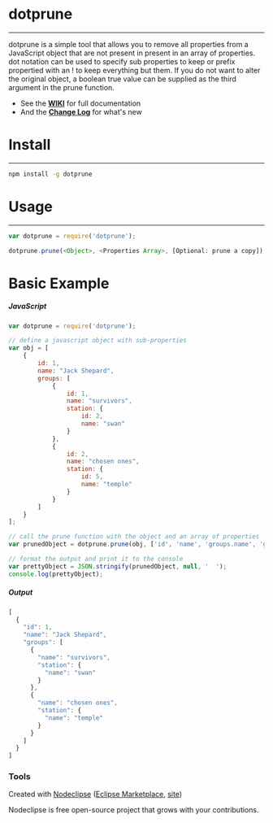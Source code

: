 

# dotprune
---
dotprune is a simple tool that allows you to remove all properties from a JavaScript object that are not present in present in an array of properties. dot notation can be used to specify sub properties to keep or prefix propertied with an ! to keep everything but them. If 
you do not want to alter the original object, a boolean true value can be supplied as the third argument in the prune function.

* See the **[WIKI](https://github.com/bhoriuchi/dotprune/wiki)** for full documentation
* And the **[Change Log](https://github.com/bhoriuchi/dotprune/wiki/Change-Log)** for what's new

# Install
---
```bash
npm install -g dotprune
```

# Usage
---
```js
var dotprune = require('dotprune');

dotprune.prune(<Object>, <Properties Array>, [Optional: prune a copy]);
```


# Basic Example

##### JavaScript
```js
var dotprune = require('dotprune');

// define a javascript object with sub-properties
var obj = [
    {
    	id: 1,
    	name: "Jack Shepard",
    	groups: [
    	    {
    	    	id: 1,
    	    	name: "survivors",
    	    	station: {
    	    		id: 2,
    	    		name: "swan"
    	    	}
    	    },
    	    {
    	    	id: 2,
    	    	name: "chosen ones",
    	    	station: {
    	    		id: 5,
    	    		name: "temple"
    	    	}
    	    }
    	]
    }
];

// call the prune function with the object and an array of properties
var prunedObject = dotprune.prune(obj, ['id', 'name', 'groups.name', 'groups.station.name']);

// format the output and print it to the console
var prettyObject = JSON.stringify(prunedObject, null, '  ');
console.log(prettyObject);

```

##### Output
```js
[
  {
    "id": 1,
    "name": "Jack Shepard",
    "groups": [
      {
        "name": "survivors",
        "station": {
          "name": "swan"
        }
      },
      {
        "name": "chosen ones",
        "station": {
          "name": "temple"
        }
      }
    ]
  }
]
```

### Tools

Created with [Nodeclipse](https://github.com/Nodeclipse/nodeclipse-1)
 ([Eclipse Marketplace](http://marketplace.eclipse.org/content/nodeclipse), [site](http://www.nodeclipse.org))   

Nodeclipse is free open-source project that grows with your contributions.
